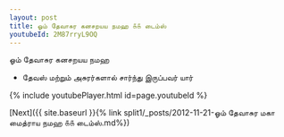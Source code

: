 ```yaml
---
layout: post
title: ஓம் தேவாசுர கனசறயய நமஹ ௧௧ டைம்ஸ்
youtubeId: 2M87rryL9OQ
---
```

 
 
 ஓம் தேவாசுர கனசறயய நமஹ  
 
 -  தேவஸ் மற்றும் அசுரர்களால் சார்ந்து இருப்பவர் யார் 
 
  
 
  
 
 
 
 
 
 


{% include youtubePlayer.html id=page.youtubeId %}
 
[Next]({{ site.baseurl }}{% link  split1/_posts/2012-11-21-ஓம் தேவாசுர மகா மைத்ராய நமஹ ௧௧ டைம்ஸ்.md%})
 
